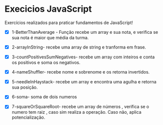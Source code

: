 # Execicios JavaScript
Exercícios realizados para praticar fundamentos de JavaScript! 

- [x] 1-BetterThanAverage - Função recebe um array e sua nota, e verifica se sua nota é maior que  média da turma.
- [x] 2-arrayInString- recebe uma array de string e tranforma em frase.
- [x] 3-countPositivesSumNegatives- recebe um array com inteiros e conta os positivos e soma os negativos.
- [x] 4-nameShuffler- recebe nome e sobrenome e os retorna invertidos.
- [x] 5-needleInHaystack- recebe um array e encontra uma agulha e retorna sua posição.
- [x] 6-soma- soma de dois numeros
- [x] 7-squareOrSquareRoot- recebe um array de números , verifica se o numero tem raiz , caso sim realiza a operação. Caso não, aplica potencialização.


